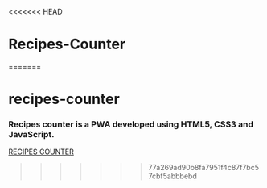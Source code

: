 <<<<<<< HEAD
# Recipes-Counter
=======
# recipes-counter
### Recipes counter is a PWA developed using HTML5, CSS3 and JavaScript.
[RECIPES COUNTER](https://recipes-counter-nithin.web.app/)
>>>>>>> 77a269ad90b8fa7951f4c87f7bc57cbf5abbbebd
